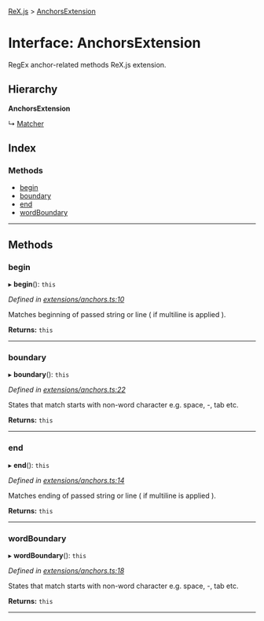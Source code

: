 [ReX.js](../README.md) > [AnchorsExtension](../interfaces/anchorsextension.md)

# Interface: AnchorsExtension

RegEx anchor-related methods ReX.js extension.

## Hierarchy

**AnchorsExtension**

↳  [Matcher](../classes/matcher.md)

## Index

### Methods

* [begin](anchorsextension.md#begin)
* [boundary](anchorsextension.md#boundary)
* [end](anchorsextension.md#end)
* [wordBoundary](anchorsextension.md#wordboundary)

---

## Methods

<a id="begin"></a>

###  begin

▸ **begin**(): `this`

*Defined in [extensions/anchors.ts:10](https://github.com/areknawo/Rex/blob/04d02e1/src/extensions/anchors.ts#L10)*

Matches beginning of passed string or line ( if multiline is applied ).

**Returns:** `this`

___
<a id="boundary"></a>

###  boundary

▸ **boundary**(): `this`

*Defined in [extensions/anchors.ts:22](https://github.com/areknawo/Rex/blob/04d02e1/src/extensions/anchors.ts#L22)*

States that match starts with non-word character e.g. space, -, tab etc.

**Returns:** `this`

___
<a id="end"></a>

###  end

▸ **end**(): `this`

*Defined in [extensions/anchors.ts:14](https://github.com/areknawo/Rex/blob/04d02e1/src/extensions/anchors.ts#L14)*

Matches ending of passed string or line ( if multiline is applied ).

**Returns:** `this`

___
<a id="wordboundary"></a>

###  wordBoundary

▸ **wordBoundary**(): `this`

*Defined in [extensions/anchors.ts:18](https://github.com/areknawo/Rex/blob/04d02e1/src/extensions/anchors.ts#L18)*

States that match starts with non-word character e.g. space, -, tab etc.

**Returns:** `this`

___

